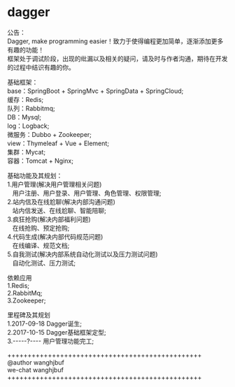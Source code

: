 # dagger

公告：<br/>
Dagger, make programming easier！致力于使得编程更加简单，逐渐添加更多有趣的功能！<br/>
框架处于调试阶段，出现的纰漏以及相关的疑问，请及时与作者沟通，期待在开发的过程中结识有趣的你。<br/>

基础框架：<br/>
base：SpringBoot + SpringMvc + SpringData + SpringCloud;<br/>
缓存：Redis;<br/>
队列：Rabbitmq;<br/>
DB：Mysql;<br/>
log：Logback;<br/>
微服务：Dubbo + Zookeeper;<br/>
view：Thymeleaf + Vue + Element;<br/>
集群：Mycat;<br/>
容器：Tomcat + Nginx;<br/>

基础功能及其规划：<br/>
1.用户管理(解决用户管理相关问题)<br/>
    用户注册、用户登录、用户管理、角色管理、权限管理;<br/>
2.站内信及在线尬聊(解决内部沟通问题)<br/>
    站内信发送、在线尬聊、智能陪聊;<br/>
3.疯狂抢购(解决内部福利问题)<br/>
    在线抢购、预定抢购;<br/>
4.代码生成(解决内部代码规范问题)<br/>
    在线编译、规范文档;<br/>
5.自我测试(解决内部系统自动化测试以及压力测试问题)<br/>
    自动化测试、压力测试;<br/>
    
依赖应用<br/>
1.Redis;<br/>
2.RabbitMq;<br/>
3.Zookeeper;<br/>

里程碑及其规划<br/>
1.2017-09-18 Dagger诞生;<br/>
2.2017-10-15 Dagger基础框架定型;<br/>
3.-----?---- 用户管理功能完工;<br/>

++++++++++++++++++++++++++++++++++++++++++++++++<br/>
@author wanghjbuf<br/>
we-chat wanghjbuf<br/>
++++++++++++++++++++++++++++++++++++++++++++++++<br/>

